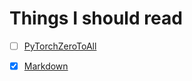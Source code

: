 # Things I should read

- [ ] [PyTorchZeroToAll](https://www.youtube.com/playlist?list=PLlMkM4tgfjnJ3I-dbhO9JTw7gNty6o_2m)
- [x] [Markdown](https://guides.github.com/pdfs/markdown-cheatsheet-online.pdf)

